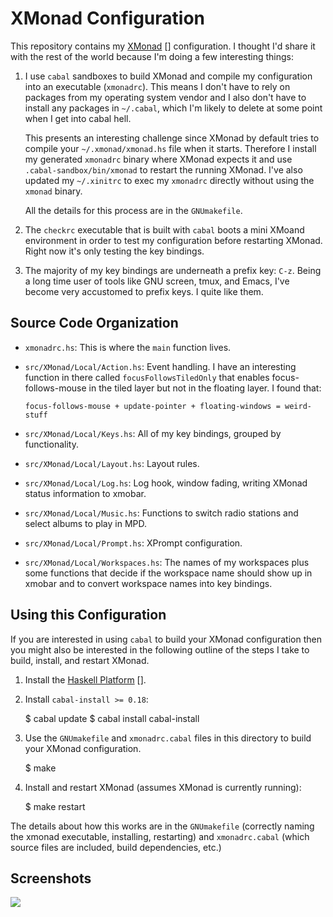# XMonad Configuration

This repository contains my [XMonad] [] configuration.  I thought I'd
share it with the rest of the world because I'm doing a few
interesting things:

  1. I use `cabal` sandboxes to build XMonad and compile my
     configuration into an executable (`xmonadrc`).  This means I
     don't have to rely on packages from my operating system vendor
     and I also don't have to install any packages in `~/.cabal`,
     which I'm likely to delete at some point when I get into cabal
     hell.

     This presents an interesting challenge since XMonad by default
     tries to compile your `~/.xmonad/xmonad.hs` file when it starts.
     Therefore I install my generated `xmonadrc` binary where XMonad
     expects it and use `.cabal-sandbox/bin/xmonad` to restart the
     running XMonad.  I've also updated my `~/.xinitrc` to exec my
     `xmonadrc` directly without using the `xmonad` binary.

     All the details for this process are in the `GNUmakefile`.

  2. The `checkrc` executable that is built with `cabal` boots a mini
     XMoand environment in order to test my configuration before
     restarting XMonad.  Right now it's only testing the key bindings.

  3. The majority of my key bindings are underneath a prefix key:
     `C-z`.  Being a long time user of tools like GNU screen, tmux,
     and Emacs, I've become very accustomed to prefix keys.  I quite
     like them.

## Source Code Organization

  * `xmonadrc.hs`: This is where the `main` function lives.

  * `src/XMonad/Local/Action.hs`: Event handling.  I have an
    interesting function in there called `focusFollowsTiledOnly` that
    enables focus-follows-mouse in the tiled layer but not in the
    floating layer.  I found that:

        focus-follows-mouse + update-pointer + floating-windows = weird-stuff

  * `src/XMonad/Local/Keys.hs`: All of my key bindings, grouped by
    functionality.

  * `src/XMonad/Local/Layout.hs`: Layout rules.

  * `src/XMonad/Local/Log.hs`: Log hook, window fading, writing XMonad
    status information to xmobar.

  * `src/XMonad/Local/Music.hs`: Functions to switch radio stations
    and select albums to play in MPD.

  * `src/XMonad/Local/Prompt.hs`: XPrompt configuration.

  * `src/XMonad/Local/Workspaces.hs`: The names of my workspaces plus
    some functions that decide if the workspace name should show up in
    xmobar and to convert workspace names into key bindings.

## Using this Configuration

If you are interested in using `cabal` to build your XMonad
configuration then you might also be interested in the following
outline of the steps I take to build, install, and restart XMonad.

  1. Install the [Haskell Platform] [].

  2. Install `cabal-install >= 0.18`:

        $ cabal update
        $ cabal install cabal-install

  3. Use the `GNUmakefile` and `xmonadrc.cabal` files in this
     directory to build your XMonad configuration.

        $ make

  4. Install and restart XMonad (assumes XMonad is currently running):

        $ make restart

The details about how this works are in the `GNUmakefile` (correctly
naming the xmonad executable, installing, restarting) and
`xmonadrc.cabal` (which source files are included, build dependencies,
etc.)

## Screenshots

<div>
  <a href="http://www.pmade.com/static/images/2014/8f30165dfb35240966263058bc8f752e.png">
    <img style="max-width: 400px" src="http://www.pmade.com/static/images/2014/8f30165dfb35240966263058bc8f752e.png"/>
  </a>
</div>


[xmonad]: http://xmonad.org/
[haskell platform]: http://www.haskell.org/platform/
